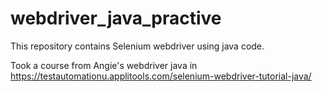 # webdriver_java_practive

This repository contains Selenium webdriver using java code.

Took a course from Angie's webdriver java in https://testautomationu.applitools.com/selenium-webdriver-tutorial-java/

